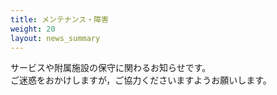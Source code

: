 ```yaml
---
title: メンテナンス・障害
weight: 20
layout: news_summary
---
```

サービスや附属施設の保守に関わるお知らせです。  
ご迷惑をおかけしますが，ご協力くださいますようお願いします。  
